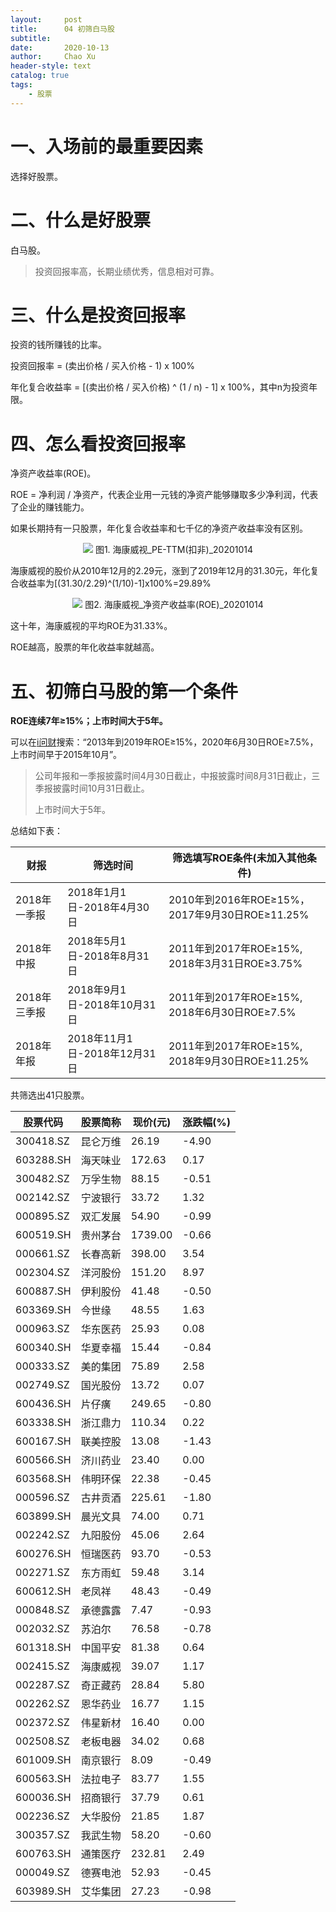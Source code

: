 ```yaml
---
layout:     post
title:      04 初筛白马股 
subtitle:   
date:       2020-10-13
author:     Chao Xu
header-style: text 
catalog: true
tags:
    - 股票
---
```


# 一、入场前的最重要因素

选择好股票。

# 二、什么是好股票

白马股。

> 投资回报率高，长期业绩优秀，信息相对可靠。

# 三、什么是投资回报率

投资的钱所赚钱的比率。

投资回报率 = (卖出价格 / 买入价格 - 1) x 100%

年化复合收益率 = [(卖出价格 / 买入价格) ^ (1 / n) - 1] x 100%，其中n为投资年限。

# 四、怎么看投资回报率

净资产收益率(ROE)。

ROE = 净利润 / 净资产，代表企业用一元钱的净资产能够赚取多少净利润，代表了企业的赚钱能力。

如果长期持有一只股票，年化复合收益率和七千亿的净资产收益率没有区别。

<p align="center" >
    <img  src = "https://i.loli.net/2020/10/14/AHusEDp1mK4Scdq.png">
    图1. 海康威视_PE-TTM(扣非)_20201014
</p>

​    海康威视的股价从2010年12月的2.29元，涨到了2019年12月的31.30元，年化复合收益率为[(31.30/2.29)^(1/10)-1]x100%=29.89%

<p align="center" >
    <img  src = "https://i.loli.net/2020/10/14/9VMQnlGq3z1mZW5.png">
    图2. 海康威视_净资产收益率(ROE)_20201014
</p>

这十年，海康威视的平均ROE为31.33%。

ROE越高，股票的年化收益率就越高。

# 五、初筛白马股的第一个条件

**ROE连续7年≥15%；上市时间大于5年。**

可以在[i问财](http://www.iwencai.com/)搜索：“2013年到2019年ROE≥15%，2020年6月30日ROE≥7.5%，上市时间早于2015年10月”。

> 公司年报和一季报披露时间4月30日截止，中报披露时间8月31日截止，三季报披露时间10月31日截止。
>
> 上市时间大于5年。

总结如下表：

| 财报         | 筛选时间                     | 筛选填写ROE条件(未加入其他条件)                |
| ------------ | ---------------------------- | ---------------------------------------------- |
| 2018年一季报 | 2018年1月1日-2018年4月30日   | 2010年到2016年ROE≥15%，2017年9月30日ROE≥11.25% |
| 2018年中报   | 2018年5月1日-2018年8月31日   | 2011年到2017年ROE≥15%,  2018年3月31日ROE≥3.75% |
| 2018年三季报 | 2018年9月1日-2018年10月31日  | 2011年到2017年ROE≥15%, 2018年6月30日ROE≥7.5%   |
| 2018年年报   | 2018年11月1日-2018年12月31日 | 2011年到2017年ROE≥15%, 2018年9月30日ROE≥11.25% |

共筛选出41只股票。

| 股票代码  | 股票简称 | 现价(元) | 涨跌幅(%) |
| --------- | -------- | -------- | --------- |
| 300418.SZ | 昆仑万维 | 26.19    | -4.90     |
| 603288.SH | 海天味业 | 172.63   | 0.17      |
| 300482.SZ | 万孚生物 | 88.15    | -0.51     |
| 002142.SZ | 宁波银行 | 33.72    | 1.32      |
| 000895.SZ | 双汇发展 | 54.90    | -0.99     |
| 600519.SH | 贵州茅台 | 1739.00  | -0.66     |
| 000661.SZ | 长春高新 | 398.00   | 3.54      |
| 002304.SZ | 洋河股份 | 151.20   | 8.97      |
| 600887.SH | 伊利股份 | 41.48    | -0.50     |
| 603369.SH | 今世缘   | 48.55    | 1.63      |
| 000963.SZ | 华东医药 | 25.93    | 0.08      |
| 600340.SH | 华夏幸福 | 15.44    | -0.84     |
| 000333.SZ | 美的集团 | 75.89    | 2.58      |
| 002749.SZ | 国光股份 | 13.72    | 0.07      |
| 600436.SH | 片仔癀   | 249.65   | -0.80     |
| 603338.SH | 浙江鼎力 | 110.34   | 0.22      |
| 600167.SH | 联美控股 | 13.08    | -1.43     |
| 600566.SH | 济川药业 | 23.40    | 0.00      |
| 603568.SH | 伟明环保 | 22.38    | -0.45     |
| 000596.SZ | 古井贡酒 | 225.61   | -1.80     |
| 603899.SH | 晨光文具 | 74.00    | 0.71      |
| 002242.SZ | 九阳股份 | 45.06    | 2.64      |
| 600276.SH | 恒瑞医药 | 93.70    | -0.53     |
| 002271.SZ | 东方雨虹 | 59.48    | 3.14      |
| 600612.SH | 老凤祥   | 48.43    | -0.49     |
| 000848.SZ | 承德露露 | 7.47     | -0.93     |
| 002032.SZ | 苏泊尔   | 76.58    | -0.78     |
| 601318.SH | 中国平安 | 81.38    | 0.64      |
| 002415.SZ | 海康威视 | 39.07    | 1.17      |
| 002287.SZ | 奇正藏药 | 28.84    | 5.80      |
| 002262.SZ | 恩华药业 | 16.77    | 1.15      |
| 002372.SZ | 伟星新材 | 16.40    | 0.00      |
| 002508.SZ | 老板电器 | 34.02    | 0.68      |
| 601009.SH | 南京银行 | 8.09     | -0.49     |
| 600563.SH | 法拉电子 | 83.77    | 1.55      |
| 600036.SH | 招商银行 | 37.79    | 0.61      |
| 002236.SZ | 大华股份 | 21.85    | 1.87      |
| 300357.SZ | 我武生物 | 58.20    | -0.60     |
| 600763.SH | 通策医疗 | 232.81   | 2.49      |
| 000049.SZ | 德赛电池 | 52.93    | -0.45     |
| 603989.SH | 艾华集团 | 27.23    | -0.98     |